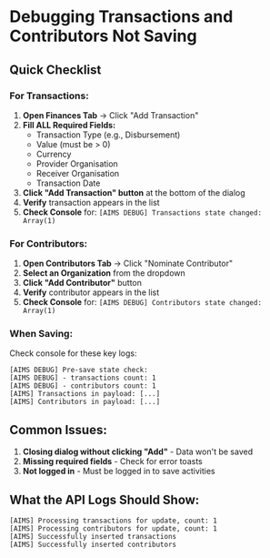 # Debugging Transactions and Contributors Not Saving

## Quick Checklist

### For Transactions:
1. **Open Finances Tab** → Click "Add Transaction"
2. **Fill ALL Required Fields:**
   - Transaction Type (e.g., Disbursement)
   - Value (must be > 0)
   - Currency
   - Provider Organisation
   - Receiver Organisation
   - Transaction Date
3. **Click "Add Transaction" button** at the bottom of the dialog
4. **Verify** transaction appears in the list
5. **Check Console** for: `[AIMS DEBUG] Transactions state changed: Array(1)`

### For Contributors:
1. **Open Contributors Tab** → Click "Nominate Contributor"
2. **Select an Organization** from the dropdown
3. **Click "Add Contributor"** button
4. **Verify** contributor appears in the list
5. **Check Console** for: `[AIMS DEBUG] Contributors state changed: Array(1)`

### When Saving:
Check console for these key logs:
```
[AIMS DEBUG] Pre-save state check:
[AIMS DEBUG] - transactions count: 1
[AIMS DEBUG] - contributors count: 1
[AIMS] Transactions in payload: [...]
[AIMS] Contributors in payload: [...]
```

## Common Issues:
1. **Closing dialog without clicking "Add"** - Data won't be saved
2. **Missing required fields** - Check for error toasts
3. **Not logged in** - Must be logged in to save activities

## What the API Logs Should Show:
```
[AIMS] Processing transactions for update, count: 1
[AIMS] Processing contributors for update, count: 1
[AIMS] Successfully inserted transactions
[AIMS] Successfully inserted contributors
``` 